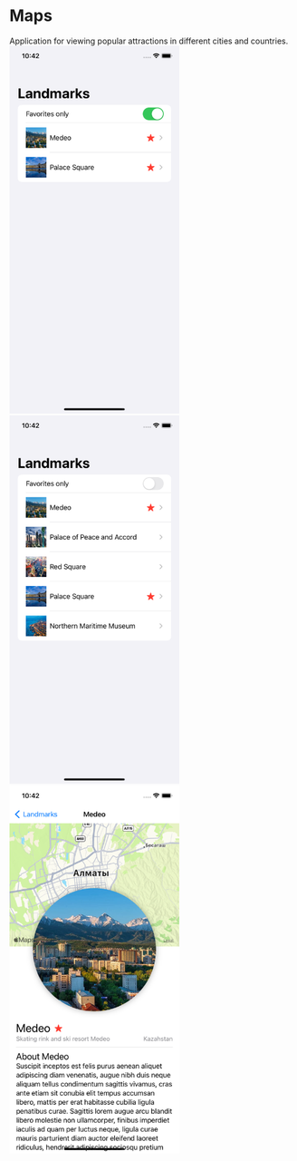 # Maps
Application for viewing popular attractions in different cities and countries.
<br>
<img src="https://github.com/Sterrvac/Maps/blob/main/Image/1.png" width="300"> <img src="https://github.com/Sterrvac/Maps/blob/main/Image/2.png" width="300"> <img src="https://github.com/Sterrvac/Maps/blob/main/Image/3.png" width="300">

